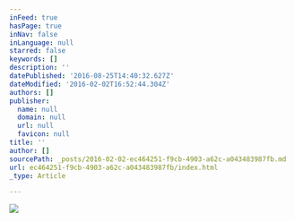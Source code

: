 ```yaml
---
inFeed: true
hasPage: true
inNav: false
inLanguage: null
starred: false
keywords: []
description: ''
datePublished: '2016-08-25T14:40:32.627Z'
dateModified: '2016-02-02T16:52:44.304Z'
authors: []
publisher:
  name: null
  domain: null
  url: null
  favicon: null
title: ''
author: []
sourcePath: _posts/2016-02-02-ec464251-f9cb-4903-a62c-a043483987fb.md
url: ec464251-f9cb-4903-a62c-a043483987fb/index.html
_type: Article

---
```

![](https://the-grid-user-content.s3-us-west-2.amazonaws.com/7a9286c2-1067-4bab-b021-64d3001a460f.JPG)